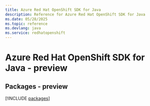 ```yaml
---
title: Azure Red Hat OpenShift SDK for Java
description: Reference for Azure Red Hat OpenShift SDK for Java
ms.date: 05/28/2025
ms.topic: reference
ms.devlang: java
ms.service: redhatopenshift
---
```

# Azure Red Hat OpenShift SDK for Java - preview
## Packages - preview
[!INCLUDE [packages](red-hat-openshift-index.md)]